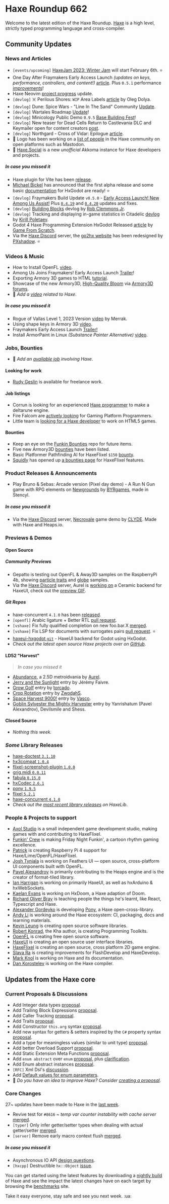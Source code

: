[_template]: ../templates/roundup.html
[date]: / "2023-01-26 09:46:00"
[modified]: / "2023-01-26 10:04:00"
[published]: / "2023-01-26 12:00:00"
[description]: / "The latest news covering the Haxe community, featuring upcoming talks, the latest HaxeLib releases, game previews and lots more!"

# Haxe Roundup 662

Welcome to the latest edition of the Haxe Roundup. [Haxe](http://haxe.org/?ref=haxe.io) is a high level, strictly typed programming language and cross-compiler.

## Community Updates

### News and Articles

-  `[events/upcoming]` [HaxeJam 2023: Winter Jam](https://itch.io/jam/haxejam-2023-winter-jam) will start February 6th. :star:
- One Day After Fraymakers Early Access Launch _(updates on keys, performance, controllers, and content!)_ [article](https://www.kickstarter.com/projects/mcleodgaming/fraymakers-the-infinitely-replayable-indie-platform-fighter/posts/3712210). Plus `0.5.1` performance [improvements](https://store.steampowered.com/news/app/1420350/view/3646260989399222789)!
- Haxe Neovim [project progress](https://community.haxe.org/t/presenting-haxe-neovim/3827/4?u=skial) update.
- `[devlog]` ☠️ Perilous Shores: `WIP` Area Labels [article](https://www.patreon.com/posts/77490818) by Oleg Dolya.
- `[devlog]` Dune: Spice Wars - "Line In The Sand" Community [Update](https://store.steampowered.com/news/app/1605220/view/3662023588078631834). 
- `[devlog]` Wartales Roadmap [Update](https://store.steampowered.com/news/app/1527950/view/3655268188659397416)!
- `[devlog]` Minicology Public Demo `0.9.5` [Base Building Fest](https://store.steampowered.com/news/app/1471700/view/3656394088564214059)!
- `[devlog]` New teaser for Dead Cells Return to Castlevania DLC and Keymailer open for content creators [post](https://store.steampowered.com/news/app/588650/view/3678910999961290035).
- `[devlog]` Northgard - Cross of Vidar: Epilogue [article](https://store.steampowered.com/news/app/466560/view/3649638689105163558).
- :pushpin: Logo has been working on a [list of people](https://gist.github.com/logo4poop/fadba8956b7196d61a865e8f47cffe43) in the Haxe community on open platforms such as Mastodon.
- :pushpin: [Haxe.Social](https://haxe.social/) is a new _unofficial_ Akkoma instance for Haxe developers and projects.

##### _In case you missed it_

- Haxe plugin for Vite has been [release](https://community.haxe.org/t/haxe-plugin-for-vite/3836?u=skial).
- [Michael Bickel](https://twitter.com/dazKind/status/1614063986466488320) has announced that the first alpha release and some basic [documentation](https://hxgodot.github.io/) for HxGodot are ready! :star:
- `[devlog]` Fraymakers Build Update `v0.5.0` - [Early Access Launch! New Among Us Assist!](https://store.steampowered.com/news/app/1420350/view/3646260989384396659) Plus [`0.4.19`](https://store.steampowered.com/news/app/1420350/view/6494787210460609296) and [`0.4.20`](https://store.steampowered.com/news/app/1420350/view/3646260989381080134) updates and fixes.
- `[devlog]` [Building Blocks](https://claybrickentertainment.itch.io/patches-of-adventure/devlog/477784/building-blocks) devlog by [Rob Clemmons Jr](https://twitter.com/RobClemmonsJr/status/1615730226046148617).
- `[devlog]` Tracking and displaying in-game statistics in Citadelic [devlog](https://kircode.com/en/post/tracking-and-displaying-in-game-statistics-in-citadelic) by [Kirill Poletaev](https://twitter.com/kircode/status/1614206413659578370).
- Godot 4 Haxe Programming Extension HxGodot Released [article](https://gamefromscratch.com/godot-4-haxe-programming-extension-hxgodot-released/) by [Game From Scratch](https://twitter.com/gamefromscratch/status/1615777575154110466).
- Via the [Haxe Discord] server, the [go2hx website](https://go2hx.github.io/) has been redesigned by [PXshadow](https://discord.com/channels/162395145352904705/1020578706743365632/1065239622545850419). :star:

### Videos & Music

- How to Install OpenFL [video](https://www.youtube.com/watch?v=jnVLWA_k524&widget_referrer=haxe.io).
- Among Us Joins Fraymakers! Early Access Launch [Trailer](https://www.youtube.com/watch?v=cW8oNo1hbmw&widget_referrer=haxe.io)!
- Exporting Armory 3D games to HTML [tutorial](https://www.youtube.com/watch?v=jtmKOiGNDBs&widget_referrer=haxe.io).
- Showcase of the new Armory3D, [High-Quality Bloom](https://www.youtube.com/watch?v=0GQ6OC51OXE&widget_referrer=haxe.io) via [Armory3D forums](https://forums.armory3d.org/t/showcase-of-the-new-armory3d-high-quality-bloom/5149?u=skial).
- :memo: _Add a [video](https://github.com/skial/haxe.io/labels/video) related to Haxe_.

##### _In case you missed it_

- Rogue of Vallas Level 1, 2023 Version [video](https://www.youtube.com/watch?v=wP_e-ZXvEGY&widget_referrer=haxe.io) by Merrak.
- Using shape keys in Armory 3D [video](https://www.youtube.com/watch?v=N0E-WMIHsrI&widget_referrer=haxe.io).
- Fraymakers Early Access Launch [Trailer!](https://www.youtube.com/watch?v=cW8oNo1hbmw&widget_referrer=haxe.io)
- Install ArmorPaint in Linux _(Substance Painter Alternative)_ [video](https://www.youtube.com/watch?v=HGm9j5OwSb8&widget_referrer=haxe.io).

### Jobs, Bounties

- :memo: _Add an [available job](https://github.com/skial/haxe.io/labels/jobs) involving Haxe_.

#### Looking for work

- [Rudy Geslin](https://github.com/kLabz) is available for freelance work.

#### Job listings

- Corrun is looking for an experienced [Haxe programmer](https://community.haxe.org/t/paid-work-looking-for-an-experienced-haxe-programmer-to-make-a-deltarune-engine/3793?u=skial) to make a deltarune engine.
- Fire Falcom are [actively looking](https://community.haxe.org/t/fire-falcom-is-actively-looking-for-gaming-platform-programmers/3685?u=skial) for Gaming Platform Programmers.
- Little team is [looking for a Haxe developer](https://gamedev.ru/job/forum/?id=264871) to work on HTML5 games.

#### Bounties
- Keep an eye on the [Funkin Bounties](https://github.com/FunkinCrew/funkinBounties) repo for future items.
- Five new Armory3D [bounties](https://github.com/armory3d/armory/labels/bounty) have been listed.
- Basic Platformer Pathfinding AI for HaxeFlixel `$150` [bounty](https://github.com/chosencharacters/squidBounties/issues/5).
- [Squidly](https://twitter.com/squuuidly/status/1243925472121151488) has opened up [a bounties page](https://github.com/chosencharacters/squidBounties) for HaxeFlixel features.

### Product Releases & Announcements

- Play Bruno & Sebas: Arcade version (Pixel day demo) - A Run N Gun game with RPG elements on [Newgrounds](https://www.newgrounds.com/portal/view/871705) by [BYRgames](https://twitter.com/BrunoKid64/status/1618374514244718612), made in Stencyl.

##### _In case you missed it_

- Via the [Haxe Discord] server, [Necrovale](https://clydegames.itch.io/necrovale) game demo by [CLYDE](https://discord.com/channels/162395145352904705/162664383082790912/1063300220827475968). Made with Haxe and Heaps.io.

### Previews & Demos

#### Open Source

##### Community Previews

- Gepatto is testing out OpenFL & Away3D samples on the RaspberryPi 4b, showing [particle traits](https://twitter.com/gepatto/status/1616408153360416769) and [globe](https://twitter.com/gepatto/status/1616832382379646978) samples.
- Via the [Haxe Discord] server, Aurel is [working on](https://discord.com/channels/162395145352904705/162664383082790912/1067802249297936394) a Ceramic backend for HaxeUI, check out the [preview GIF](https://cdn.discordapp.com/attachments/162664383082790912/1067802248916238487/gif.gif).

##### _Git Repos_

- haxe-concurrent `4.1.0` has been [released](https://github.com/vegardit/haxe-concurrent/releases/tag/v4.1.0).
- `[openfl]` Arabic ligature + Better RTL [pull request](https://github.com/openfl/openfl/pull/2614).
- `[vshaxe]` Fix fully qualified completion on new foo.bar.X [merged](https://github.com/vshaxe/haxe-language-server/pull/77).
- `[vshaxe]` Fix LSP for documents with surrogates pairs [pull request](https://github.com/vshaxe/haxe-language-server/pull/76). :star:
- [haxeui-hxgodot `git`](https://github.com/LeotomasMC/haxeui-hxgodot) - HaxeUI backend for Godot using HxGodot.
- _Check out the latest open source Haxe projects over on [GitHub][latest github]_.

#### LD52 "Harvest"

> _In case you missed it_
- [Abundance](https://aurel300.itch.io/abundance), a 2.5D metroidvania by [Aurel](https://twitter.com/Aurel300/status/1612547854794366982).
- [Jerry and the Sunlight](https://ldjam.com/events/ludum-dare/52/jerry-and-the-sunlight) entry by Jérémy Faivre.
- [Grow Golf](https://torcado.itch.io/grow-golf) entry by [torcado](https://twitter.com/torcado/status/1612198324655759361).
- [Crop Rotation](https://zwodahs.itch.io/ld-52-crop-rotation) entry by [ZwodahS](https://twitter.com/ZwodahS/status/1612109770781249540).
- [Space Harvest 9000!](https://ldjam.com/events/ludum-dare/52/space-harvest-9000) entry by [Vasco](https://discord.com/channels/162395145352904705/1060937090671595690/1062139975757484093).
- [Goblin Sylvester the Mighty Harvester](https://ldjam.com/events/ludum-dare/52/goblin-sylvester-the-mighty-harvester) entry by Yanrishatum (Pavel Alexandrov), Devilsmile and Shess.

#### Closed Source

- _Nothing this week._

### _Some_ Library Releases

- [haxe-doctest `3.1.10`](https://lib.haxe.org/p/haxe-doctest)
- [hx3compat `1.0.4`](https://lib.haxe.org/p/hx3compat)
- [flixel-screenshot-plugin `1.0.0`](https://lib.haxe.org/p/flixel-screenshot-plugin)
- [grig.midi `0.0.11`](https://lib.haxe.org/p/grig.midi)
- [fabula `0.15.0`](https://lib.haxe.org/p/fabula)
- [hxCodec `2.6.1`](https://lib.haxe.org/p/hxCodec)
- [pony `1.9.5`](https://lib.haxe.org/p/pony)
- [flixel `5.2.1`](https://lib.haxe.org/p/flixel)
- [haxe-concurrent `4.1.0`](https://lib.haxe.org/p/haxe-concurrent)
- _Check out the [most recent library releases](https://lib.haxe.org/recent/) on HaxeLib_.

### People & Projects to support

- [Axol Studio](https://axolstudio.com/) is a small independent game development studio, making games with and contributing to HaxeFlixel.
- [Funkin' Crew](https://ninja-muffin24.itch.io/funkin) is making Friday Night Funkin', a cartoon rhythm gaming excellence.
- [Patrick](https://www.patreon.com/gepatto) is creating Raspberry Pi 4 support for Haxe/Lime/OpenFL/HaxeFlixel.
- [Josh Tynjala](https://github.com/sponsors/joshtynjala) is working on Feathers UI — open source, cross-platform UI components built with OpenFL.
- [Pavel Alexandrov](https://ko-fi.com/yanrishatum) is primarily contributing to the Heaps engine and is the creator of format-tiled library.
- [Ian Harrigan](https://github.com/sponsors/ianharrigan) is working on primarily HaxeUI, as well as hxArduino & hxWebSockets.
- [Kaelan Evans](https://github.com/sponsors/kevansevans) is working on HxDoom, a Haxe adaption of Doom.
- [Richard Oliver Bray](https://ko-fi.com/richardoliverbray) is teaching people the things he's learnt, like React, Typescript and Haxe.
- [Alexander Gordeyko](https://www.patreon.com/axgord) is developing [Pony](https://github.com/AxGord/Pony), a Haxe open-cross-library.
- [Andy Li](https://github.com/users/andyli/sponsorship) is working around the Haxe ecosystem: CI, packaging, docs and learning materials.
- [Kevin Leung](https://www.patreon.com/kevinresol) is creating open source software libraries.
- [Robert Konrad](https://www.patreon.com/RobDangerous), the Kha author, is creating Programming Toolkits.
- [OpenFL](https://www.patreon.com/openfl) is creating free open source software.
- [HaxeUI](https://www.patreon.com/haxeui) is creating an open source user interface libraries.
- [HaxeFlixel](https://www.patreon.com/haxeflixel) is creating an open source, cross platform 2D game engine.
- [Slava Ra](https://www.patreon.com/slavara) is creating improvements for FlashDevelop and HaxeDevelop.
- [Mark Knol](https://www.patreon.com/markknol) is working on Haxe and its documentation.
- [Dan Korostelev](https://www.patreon.com/nadako) is working on the Haxe compiler.

## Updates from the Haxe core

### Current Proposals & Discussions

- Add Integer data types [proposal](https://github.com/HaxeFoundation/haxe-evolution/pull/101).
- Add Trailing Block Expressions [proposal](https://github.com/HaxeFoundation/haxe-evolution/pull/100).
- Add Caller Tracking [proposal](https://github.com/HaxeFoundation/haxe-evolution/pull/99).
- Add Traits [proposal](https://github.com/HaxeFoundation/haxe-evolution/pull/98).
- Add Constructor `this.arg` syntax [proposal](https://github.com/HaxeFoundation/haxe-evolution/pull/97).
- Add new syntax for getters & setters inspired by the `C#` property syntax [proposal](https://github.com/HaxeFoundation/haxe-evolution/pull/96).
- Add a type for meaningless values (similar to unit type) [proposal](https://github.com/HaxeFoundation/haxe-evolution/pull/95).
- Add better Overload Support [proposal](https://github.com/HaxeFoundation/haxe-evolution/pull/93).
- Add Static Extension Meta Functions [proposal](https://github.com/HaxeFoundation/haxe-evolution/pull/91).
- Add `enum abstract` over `enum` [proposal](https://github.com/HaxeFoundation/haxe-evolution/pull/87), plus [clarification](https://github.com/HaxeFoundation/haxe-evolution/pull/87#issuecomment-935339089).
- Add Enum abstract instances [proposal](https://github.com/HaxeFoundation/haxe-evolution/pull/86).
- `[RFC]` Xml Dsl's [discussion](https://github.com/HaxeFoundation/haxe-evolution/issues/60).
- Add [Default values for enum parameters](https://github.com/HaxeFoundation/haxe-evolution/issues/27).
- :memo: _Do you have an idea to improve Haxe? Consider [creating a proposal]._

### Core Changes

27~ updates have been made to Haxe in the [last week][last week newurl].

- Revive test for `#8616` ~ _temp var counter instability with cache server_ [merged](https://github.com/HaxeFoundation/haxe/pull/10939).
- `[typer]` Only infer getter/setter types when dealing with actual getter/setter [merged](https://github.com/HaxeFoundation/haxe/pull/10936).
- `[server]` Remove early macro context flush [merged](https://github.com/HaxeFoundation/haxe/pull/10932).

##### _In case you missed it_

- Asynchronous IO API [design questions](https://github.com/HaxeFoundation/haxe/pull/9111#issuecomment-1384572699).
- `[hxcpp]` Destructible `hx::Object` [issue](https://github.com/HaxeFoundation/hxcpp/issues/1024).

You can get started using the latest features by downloading a [nightly build] of Haxe and see the impact the latest changes have on each target by browsing the [benchmarks] site.

Take it easy everyone, stay safe and see you next week. :ua:

[benchmarks]: https://benchs.haxe.org/
[nightly build]: http://build.haxe.org
[creating a proposal]: https://github.com/HaxeFoundation/haxe-evolution
[last week]: https://github.com/search?q=closed:2023-01-19..2023-01-26+org:haxefoundation+is:closed
[last week newurl]: https://github.com/search?q=updated:%3E2023-01-19+org:haxefoundation
[latest github]: https://github.com/search?o=desc&q=created:%22%3E+2023-01-19%22+language:Haxe&s=updated&type=Repositories
[Haxe Discord]: https://discordapp.com/invite/0uEuWH3spjck73Lo
[Armory Discord]: https://discord.com/invite/7jDud8R3dE
[OpenFL Discord]: https://discordapp.com/invite/tDgq8EE
[FeathersUI Discord]: https://discord.com/invite/SnJBC53
[Deepnight Discord]: https://discord.gg/xRMdA4er
